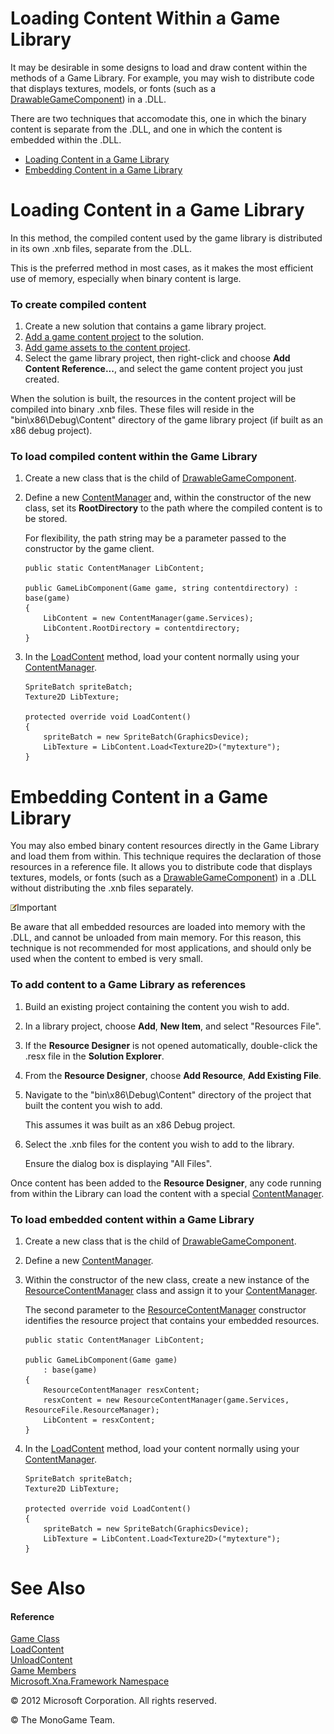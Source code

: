 

# Loading Content Within a Game Library

It may be desirable in some designs to load and draw content within the methods of a Game Library. For example, you may wish to distribute code that displays textures, models, or fonts (such as a [DrawableGameComponent](T_Microsoft_Xna_Framework_DrawableGameComponent.md)) in a .DLL.

There are two techniques that accomodate this, one in which the binary content is separate from the .DLL, and one in which the content is embedded within the .DLL.

*   [Loading Content in a Game Library](#ID4EGB)
*   [Embedding Content in a Game Library](#ID4E4D)

# Loading Content in a Game Library

In this method, the compiled content used by the game library is distributed in its own .xnb files, separate from the .DLL.

This is the preferred method in most cases, as it makes the most efficient use of memory, especially when binary content is large.

### To create compiled content

1.  Create a new solution that contains a game library project.
2.  [Add a game content project](UsingXNA_GameContent_Add.md) to the solution.
3.  [Add game assets to the content project](UsingXNA_HowTo_AddAResource.md).
4.  Select the game library project, then right-click and choose **Add Content Reference...**, and select the game content project you just created.

When the solution is built, the resources in the content project will be compiled into binary .xnb files. These files will reside in the "bin\\x86\\Debug\\Content" directory of the game library project (if built as an x86 debug project).

### To load compiled content within the Game Library

1.  Create a new class that is the child of [DrawableGameComponent](T_Microsoft_Xna_Framework_DrawableGameComponent.md).
2.  Define a new [ContentManager](T_Microsoft_Xna_Framework_Content_ContentManager.md) and, within the constructor of the new class, set its **RootDirectory** to the path where the compiled content is to be stored.
    
    For flexibility, the path string may be a parameter passed to the constructor by the game client.
    
    ```
    public static ContentManager LibContent;
    
    public GameLibComponent(Game game, string contentdirectory) : base(game)
    {
        LibContent = new ContentManager(game.Services);
        LibContent.RootDirectory = contentdirectory;
    }
    ```
                        
    
3.  In the [LoadContent](M_MXF_Game_LoadContent.md) method, load your content normally using your [ContentManager](T_Microsoft_Xna_Framework_Content_ContentManager.md).
    
    ```
    SpriteBatch spriteBatch;
    Texture2D LibTexture;
    
    protected override void LoadContent()
    {
        spriteBatch = new SpriteBatch(GraphicsDevice);
        LibTexture = LibContent.Load<Texture2D>("mytexture");
    }
    ```
    

# Embedding Content in a Game Library

You may also embed binary content resources directly in the Game Library and load them from within. This technique requires the declaration of those resources in a reference file. It allows you to distribute code that displays textures, models, or fonts (such as a [DrawableGameComponent](T_Microsoft_Xna_Framework_DrawableGameComponent.md)) in a .DLL without distributing the .xnb files separately.

![](note.gif)Important

Be aware that all embedded resources are loaded into memory with the .DLL, and cannot be unloaded from main memory. For this reason, this technique is not recommended for most applications, and should only be used when the content to embed is very small.

### To add content to a Game Library as references

1.  Build an existing project containing the content you wish to add.
2.  In a library project, choose **Add**, **New Item**, and select "Resources File".
3.  If the **Resource Designer** is not opened automatically, double-click the .resx file in the **Solution Explorer**.
4.  From the **Resource Designer**, choose **Add Resource**, **Add Existing File**.
5.  Navigate to the "bin\\x86\\Debug\\Content" directory of the project that built the content you wish to add.
    
    This assumes it was built as an x86 Debug project.
    
6.  Select the .xnb files for the content you wish to add to the library.
    
    Ensure the dialog box is displaying "All Files".
    

Once content has been added to the **Resource Designer**, any code running from within the Library can load the content with a special [ContentManager](T_Microsoft_Xna_Framework_Content_ContentManager.md).

### To load embedded content within a Game Library

1.  Create a new class that is the child of [DrawableGameComponent](T_Microsoft_Xna_Framework_DrawableGameComponent.md).
2.  Define a new [ContentManager](T_Microsoft_Xna_Framework_Content_ContentManager.md).
3.  Within the constructor of the new class, create a new instance of the [ResourceContentManager](T_Microsoft_Xna_Framework_Content_ResourceContentManager.md) class and assign it to your [ContentManager](T_Microsoft_Xna_Framework_Content_ContentManager.md).
    
    The second parameter to the [ResourceContentManager](T_Microsoft_Xna_Framework_Content_ResourceContentManager.md) constructor identifies the resource project that contains your embedded resources.
    
    ```
    public static ContentManager LibContent;
    
    public GameLibComponent(Game game)
        : base(game)
    {
        ResourceContentManager resxContent;
        resxContent = new ResourceContentManager(game.Services, ResourceFile.ResourceManager);
        LibContent = resxContent;
    }
    ```
                        
    
4.  In the [LoadContent](M_MXF_Game_LoadContent.md) method, load your content normally using your [ContentManager](T_Microsoft_Xna_Framework_Content_ContentManager.md).
    
    ```
    SpriteBatch spriteBatch;
    Texture2D LibTexture;
    
    protected override void LoadContent()
    {
        spriteBatch = new SpriteBatch(GraphicsDevice);
        LibTexture = LibContent.Load<Texture2D>("mytexture");
    }
    ```
    

# See Also

#### Reference

[Game Class](T_Microsoft_Xna_Framework_Game.md)  
[LoadContent](M_MXF_Game_LoadContent.md)  
[UnloadContent](M_MXF_Game_UnloadContent.md)  
[Game Members](T_Microsoft_Xna_Framework_Game.md)  
[Microsoft.Xna.Framework Namespace](N_Microsoft_Xna_Framework.md)  

© 2012 Microsoft Corporation. All rights reserved.  

© The MonoGame Team.
